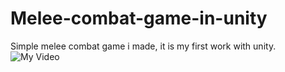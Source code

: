 # Melee-combat-game-in-unity


Simple melee combat game i made, it is my first work with unity.
![My Video](https://user-images.githubusercontent.com/59201258/138597489-fa1b482d-f02e-446c-b230-efbe6155ad57.gif)
